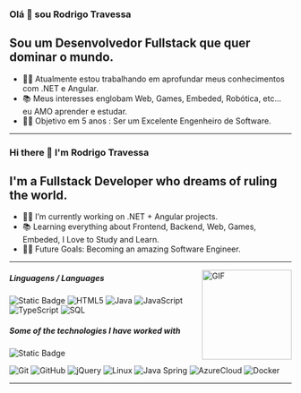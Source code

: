 ### Olá 👋 sou Rodrigo Travessa ###

## Sou um Desenvolvedor Fullstack que quer dominar o mundo.

- 👨‍💻 Atualmente estou trabalhando em aprofundar meus conhecimentos com .NET e Angular.
- 📚 Meus interesses englobam Web, Games, Embeded, Robótica, etc... eu AMO aprender e estudar.
- 💪🏼 Objetivo em 5 anos : Ser um Excelente Engenheiro de Software.

---
### Hi there 👋 I'm Rodrigo Travessa

## I'm a Fullstack Developer who dreams of ruling the world.

- 👨‍💻 I’m currently working on .NET + Angular projects.
- 📚 Learning everything about Frontend, Backend, Web, Games, Embeded, I Love to Study and Learn.
- 💪🏼 Future Goals: Becoming an amazing Software Engineer.

---

<img align="right" alt="GIF" height="160px" src="https://media.giphy.com/media/Ah3zHH7hvsSB2/giphy.gif" />

##### Linguagens / Languages

![Static Badge](https://img.shields.io/badge/CSharp-blue?logo=CSharp)
![HTML5](https://img.shields.io/badge/-HTML5-000000?style=flat&logo=html5)
![Java](https://img.shields.io/badge/-Java-000000?style=flat&logo=java)
![JavaScript](https://img.shields.io/badge/-JavaScript-000000?style=flat&logo=javascript)
![TypeScript](https://img.shields.io/badge/-TypeScript-000000?style=flat&logo=typescript)
![SQL](https://img.shields.io/badge/-SQL-000000?style=flat&logo=postgresql)

##### Some of the technologies I have worked with

![Static Badge](https://img.shields.io/badge/.NET-purple?logo=dotnet)

![Git](https://img.shields.io/badge/-Git-222222?style=flat&logo=git&logoColor=F05032)
![GitHub](https://img.shields.io/badge/-GitHub-222222?style=flat&logo=github&logoColor=181717)
![jQuery](https://img.shields.io/badge/-jQuery-222222?style=flat&logo=jQuery&logoColor=0769AD)
![Linux](https://img.shields.io/badge/-Linux-222222?style=flat&logo=linux&logoColor=FCC624)
![Java Spring](https://img.shields.io/badge/-Spring-222222?style=flat&logo=spring&logoColor=6DB33F)
![AzureCloud](https://img.shields.io/badge/Microsoft%20Azure-222222?style=flat-square&logo=microsoft-azure)
![Docker](https://img.shields.io/badge/-Docker-black?style=flat-square&logo=docker)
<br/>

---

<!--
**rodrigo-travessa/rodrigo-travessa** is a ✨ _special_ ✨ repository because its `README.md` (this file) appears on your GitHub profile.

Here are some ideas to get you started:

- 🔭 I’m currently working on ...
- 🌱 I’m currently learning ...
- 👯 I’m looking to collaborate on ...
- 🤔 I’m looking for help with ...
- 💬 Ask me about ...
- 📫 How to reach me: ...
- 😄 Pronouns: ...
- ⚡ Fun fact: ...
-->
